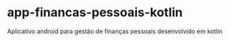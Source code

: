 # app-financas-pessoais-kotlin
Aplicativo android para gestão de finanças pessoais desenvolvido em kotlin
